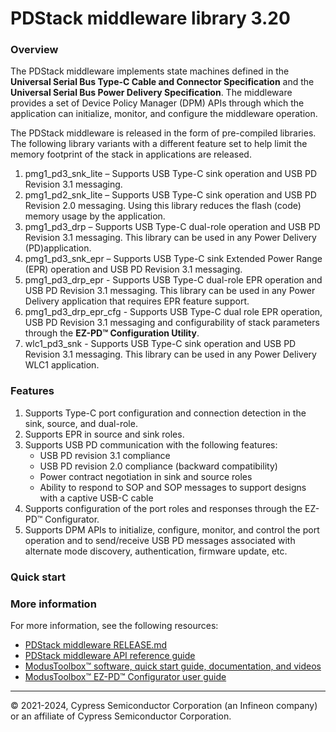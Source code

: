 # PDStack middleware library 3.20

### Overview

The PDStack middleware implements state machines defined in the **Universal Serial Bus Type-C Cable and Connector Specification** and the **Universal Serial Bus Power Delivery Specification**. The middleware provides a set of Device Policy Manager (DPM) APIs through which the application can initialize, monitor, and configure the middleware operation.

The PDStack middleware is released in the form of pre-compiled libraries. The following library variants with a different feature set to help limit the memory footprint of the stack in applications are released.

1) pmg1_pd3_snk_lite – Supports USB Type-C sink operation and USB PD Revision 3.1 messaging.
2) pmg1_pd2_snk_lite – Supports USB Type-C sink operation and USB PD Revision 2.0 messaging. Using this library reduces the flash (code) memory usage by the application.
3) pmg1_pd3_drp      – Supports USB Type-C dual-role operation and USB PD Revision 3.1 messaging. This library can be used in any Power Delivery (PD)application.
4) pmg1_pd3_snk_epr  – Supports USB Type-C sink Extended Power Range (EPR) operation and USB PD Revision 3.1 messaging.
5) pmg1_pd3_drp_epr  - Supports USB Type-C dual-role EPR operation and USB PD Revision 3.1 messaging. This library can be used in any Power Delivery application that requires EPR feature support.
6) pmg1_pd3_drp_epr_cfg - Supports USB Type-C dual role EPR operation, USB PD Revision 3.1 messaging and configurability of stack parameters through the **EZ-PD&trade; Configuration Utility**.
7) wlc1_pd3_snk      - Supports USB Type-C sink operation and USB PD Revision 3.1 messaging. This library can be used in any Power Delivery WLC1 application.

### Features

1) Supports Type-C port configuration and connection detection in the sink, source, and dual-role.
2) Supports EPR in source and sink roles.
3) Supports USB PD communication with the following features:
    * USB PD revision 3.1 compliance
    * USB PD revision 2.0 compliance (backward compatibility)
    * Power contract negotiation in sink and source roles
    * Ability to respond to SOP and SOP messages to support designs with a captive USB-C cable
4) Supports configuration of the port roles and responses through the EZ-PD&trade; Configurator.
5) Supports DPM APIs to initialize, configure, monitor, and control the port operation and to send/receive USB PD messages associated with alternate mode discovery, authentication, firmware update, etc.

### Quick start

### More information

For more information, see the following resources:
* [PDStack middleware RELEASE.md](./RELEASE.md)
* [PDStack middleware API reference guide](https://infineon.github.io/pdstack/pdstack_api_reference_manual/html/index.html)
* [ModusToolbox&trade; software, quick start guide, documentation, and videos](https://www.infineon.com/modustoolbox)
* [ModusToolbox&trade; EZ-PD&trade; Configurator user guide](https://www.infineon.com/dgdl/Infineon-ModusToolbox_EZ-PD_Configurator_1.20_User_Guide-UserManual-v01_00-EN.pdf?fileId=8ac78c8c8386267f0183a9608a13597d)
 
---
© 2021-2024, Cypress Semiconductor Corporation (an Infineon company) or an affiliate of Cypress Semiconductor Corporation.
